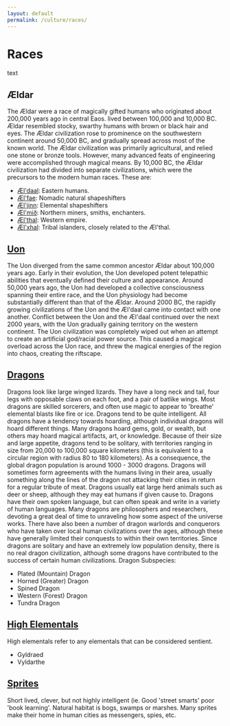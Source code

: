 ```yaml
---
layout: default
permalink: /culture/races/
---
```



# Races

text

## Ældar

The Ældar were a race of magically gifted humans who originated about
200,000 years ago in central Eaos. lived between 100,000 and 10,000 BC.
Ældar resembled stocky, swarthy humans with brown or black hair and
eyes. The Ældar civilization rose to prominence on the southwestern
continent around 50,000 BC, and gradually spread across most of the
known world. The Ældar civilization was primarily agricultural, and
relied one stone or bronze tools. However, many advanced feats of
engineering were accomplished through magical means. By 10,000 BC, the
Ældar civilization had divided into separate civilizations, which were
the precursors to the modern human races. These are:

  * [Æl'daal](./aeldar/aeldaal): Eastern humans.
  * [Æl'fae](./aeldar/aelfae): Nomadic natural shapeshifters
  * [Æl'jinn](./aeldar/aeljinn): Elemental shapeshifters
  * [Æl'mið](./aeldar/aelmidh): Northern miners, smiths, enchanters.
  * [Æl'thal](./aeldar/aelthal): Western empire.
  * [Æl'xhal](./aeldar/aelxhal): Tribal islanders, closely related to the Æl'thal.

## [Uon](./uon)

The Uon diverged from the same common ancestor Ældar about 100,000
years ago. Early in their evolution, the Uon developed potent
telepathic abilities that eventually defined their culture and
appearance. Around 50,000 years ago, the Uon had developed a collective
consciousness spanning their entire race, and the Uon physiology had
become substantially different than that of the Ældar. Around 2000 BC,
the rapidly growing civilizations of the Uon and the Æl'daal came into
contact with one another. Conflict between the Uon and the Æl'daal
continued over the next 2000 years, with the Uon gradually gaining
territory on the western continent. The Uon civilization was completely
wiped out when an attempt to create an artificial god/racial power
source. This caused a magical overload across the Uon race, and threw
the magical energies of the region into chaos, creating the riftscape. 

## [Dragons](./dragons)

Dragons look like large winged lizards. They have a long neck and tail,
four legs with opposable claws on each foot, and a pair of batlike
wings. Most dragons are skilled sorcerers, and often use magic to
appear to 'breathe' elemental blasts like fire or ice. Dragons tend to
be quite intelligent. All dragons have a tendency towards hoarding,
although individual dragons will hoard different things. Many dragons
hoard gems, gold, or wealth, but others may hoard magical artifacts,
art, or knowledge. Because of their size and large appetite, dragons
tend to be solitary, with territories ranging in size from 20,000 to
100,000 square kilometers (this is equivalent to a circular region with
radius 80 to 180 kilometers). As a consequence, the global dragon
population is around 1000 - 3000 dragons. Dragons will sometimes form
agreements with the humans living in their area, usually something
along the lines of the dragon not attacking their cities in return for
a regular tribute of meat. Dragons usually eat large herd animals such
as deer or sheep, although they may eat humans if given cause to.
Dragons have their own spoken language, but can often speak and write
in a variety of human languages. Many dragons are philosophers and
researchers, devoting a great deal of time to unraveling how some
aspect of the universe works. There have also been a number of dragon
warlords and conquerors who have taken over local human civilizations
over the ages, although these have generally limited their conquests to
within their own territories. Since dragons are solitary and have an
extremely low population density, there is no real dragon civilization,
although some dragons have contributed to the success of certain human
civilizations.
Dragon Subspecies:

  * Plated (Mountain) Dragon
  * Horned (Greater) Dragon
  * Spined Dragon
  * Western (Forest) Dragon
  * Tundra Dragon

## [High Elementals](./high_elementals)

High elementals refer to any elementals that can be considered sentient.

  * Gyldraed
  * Vyldarthe

## [Sprites](./sprites)

Short lived, clever, but not highly intelligent (ie. Good 'street
smarts' poor 'book learning'. Natural habitat is bogs, swamps or
marshes. Many sprites make their home in human cities as messengers,
spies, etc.


